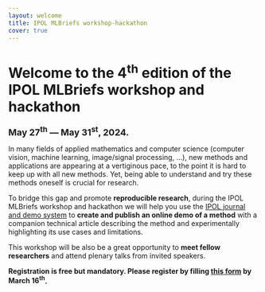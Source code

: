 ```yaml
---
layout: welcome
title: IPOL MLBriefs workshop-hackathon
cover: true
---
```


# Welcome to the 4<sup>th</sup> edition of the IPOL MLBriefs workshop and hackathon
**<font size="4">May 27<sup>th</sup> — May 31<sup>st</sup>, 2024.</font>**

In many fields of applied mathematics and computer science (computer vision, machine learning, image/signal processing, …), new methods and applications are appearing at a vertiginous pace, to the point it is hard to keep up with all new methods.
Yet, being able to understand and try these methods oneself is crucial for research.

To bridge this gap and promote **reproducible research**, during the IPOL MLBriefs workshop and hackathon we will help you use the [IPOL journal and demo system](http://www.ipol.im/)
to **create and publish an online demo of a method** with a companion technical article describing the method and experimentally highlighting its use cases and limitations.

This workshop will be also be a great opportunity to **meet fellow researchers** and attend plenary talks from invited speakers.

**Registration is free but mandatory. Please register by filling [this form](https://docs.google.com/forms/d/e/1FAIpQLSdWX29KpiDAtGN1KnJMXO24JE4ycpcovenixJBcK-RCtWWbrw/viewform?usp=sf_link) by __March 16<sup>th</sup>__.**
